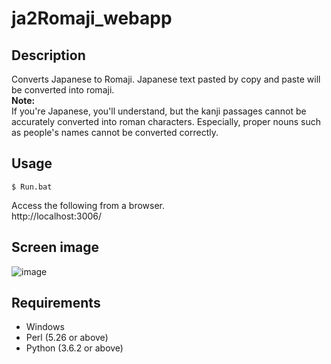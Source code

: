 # ja2Romaji_webapp 

## Description  
Converts Japanese to Romaji. Japanese text pasted by copy and paste will be converted into romaji.    
**Note:**  
If you're Japanese, you'll understand, but the kanji passages cannot be accurately converted into roman characters. Especially, proper nouns such as people's names cannot be converted correctly.  
  
## Usage
```
$ Run.bat
```

Access the following from a browser.</br>
http://localhost:3006/

## Screen image  
![image](https://user-images.githubusercontent.com/10069642/83610184-100cdd00-a5ba-11ea-898a-82aaba8fc1d8.png)

## Requirements
- Windows
- Perl (5.26 or above)
- Python (3.6.2 or above)
